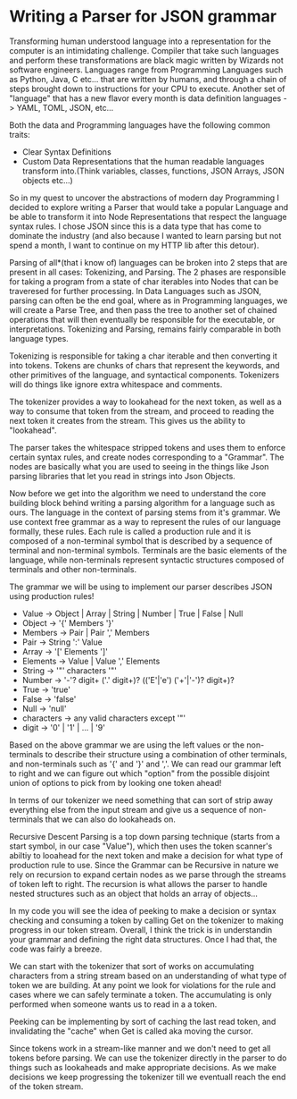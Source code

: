 # Writing a Parser for JSON grammar

Transforming human understood language into a representation for the computer is an intimidating challenge. Compiler that take such languages and perform these transformations are black magic written by Wizards not software engineers. Languages range from Programming Languages such as Python, Java, C etc... that are written by humans, and through a chain of steps brought down to instructions for your CPU to execute. Another set of "language" that has a new flavor every month is data definition languages ->  YAML, TOML, JSON, etc...

Both the data and Programming languages have the following common traits:
- Clear Syntax Definitions
- Custom Data Representations that the human readable languages transform into.(Think variables, classes, functions, JSON Arrays, JSON objects etc...)

So in my quest to uncover the abstractions of modern day Programming I decided to explore writing a Parser that would take a popular Language and be able to transform it into Node Representations that respect the language syntax rules. I chose JSON since this is a data type that has come to dominate the industry (and also because I wanted to learn parsing but not spend a month, I want to continue on my HTTP lib after this detour).

Parsing of all\*(that i know of) languages can be broken into 2 steps that are present in all cases: Tokenizing, and Parsing. The 2 phases are responsible for taking a program from a state of char iterables into Nodes that can be traveresed for further processing. In Data Languages such as JSON, parsing can often be the end goal, where as in Programming languages, we will create a Parse Tree, and then pass the tree to another set of chained operations that will then eventually be responsible for the executable, or interpretations. Tokenizing and Parsing, remains fairly comparable in both language types.

Tokenizing is responsible for taking a char iterable and then converting it into tokens. Tokens are chunks of chars that represent the keywords, and other primitives of the language, and syntactical components. Tokenizers will do things like ignore extra whitespace and comments.

The tokenizer provides a way to lookahead for the next token, as well as a way to consume that token from the stream, and proceed to reading the next token it creates from the stream. This gives us the ability to "lookahead".

The parser takes the whitespace stripped tokens and uses them to enforce certain syntax rules, and create nodes corresponding to a "Grammar". The nodes are basically what you are used to seeing in the things like Json parsing libraries that let you read in strings into Json Objects.

Now before we get into the algorithm we need to understand the core building block behind writing a parsing algorithm for a language such as ours. The language in the context of parsing stems from it's grammar. We use context free grammar as a way to represent the rules of our language formally, these rules. Each rule is called a production rule and it is composed of a non-terminal symbol that is described by a sequence of terminal and non-terminal symbols. Terminals are the basic elements of the language, while non-terminals represent syntactic structures composed of terminals and other non-terminals.

The grammar we will be using to implement our parser describes JSON using production rules!


- Value    -> Object | Array | String | Number | True | False | Null
- Object   -> '{' Members '}'
- Members  -> Pair | Pair ',' Members
- Pair     -> String ':' Value
- Array    -> '[' Elements ']'
- Elements -> Value | Value ',' Elements
- String   -> '"' characters '"'
- Number   -> '-'? digit+ ('.' digit+)? (('E'|'e') ('+'|'-')? digit+)?
- True     -> 'true'
- False    -> 'false'
- Null     -> 'null'
- characters -> any valid characters except '"'
- digit    -> '0' | '1' | ... | '9'

Based on the above grammar we are using the left values or the non-terminals to describe their structure using a combination of other terminals, and non-terminals such as '{' and '}' and ','. We can read our grammar left to right and we can figure out which "option" from the possible disjoint union of options to pick from by looking one token ahead!

In terms of our tokenizer we need something that can sort of strip away everything else from the input stream and give us a sequence of non-terminals that we can also do lookaheads on.

Recursive Descent Parsing is a top down parsing technique (starts from a start symbol, in our case "Value"), which then uses the token scanner's abiltiy to looahead for the next token and make a decision for what type of production rule to use. Since the Grammar can be Recursive in nature we rely on recursion to expand certain nodes as we parse through the streams of token left to right. The recursion is what allows the parser to handle nested structures such as an object that holds an array of objects...

In my code you will see the idea of peeking to make a decision or syntax checking and consuming a token by calling Get on the tokenizer to making progress in our token stream. Overall, I think the trick is in understandin your grammar and defining the right data structures. Once I had that, the code was fairly a breeze.

We can start with the tokenizer that sort of works on accumulating characters from a string stream based on an understanding of what type of token we are building. At any point we look for violations for the rule and cases where we can safely terminate a token. The accumulating is only performed when someone wants us to read in a a token.

Peeking can be implementing by sort of caching the last read token, and invalidating the "cache" when Get is called aka moving the cursor.

Since tokens work in a stream-like manner and we don't need to get all tokens before parsing. We can use the tokenizer directly in the parser to do things such as lookaheads and make appropriate decisions. As we make decisions we keep progressing the tokenizer till we eventuall reach the end of the token stream.
